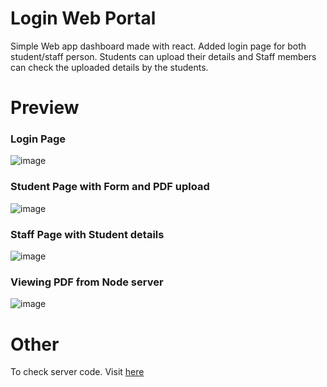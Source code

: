 # Login Web Portal

Simple Web app dashboard made with react. Added login page for both student/staff person. Students can upload their details and Staff members can check the uploaded details by the students.

# Preview

### Login Page ###
![image](https://github.com/splintercell9dev/college-portal-ui/assets/55270096/613f14d9-f4b7-4f13-9387-2c6d515d952e)

### Student Page with Form and PDF upload ###
![image](https://github.com/splintercell9dev/college-portal-ui/assets/55270096/33c2c8ec-2794-4520-8565-796f98c04170)

### Staff Page with Student details ###
![image](https://github.com/splintercell9dev/college-portal-ui/assets/55270096/bcd99118-9179-4c50-91e3-fb0064756307)

### Viewing PDF from Node server ###
![image](https://github.com/splintercell9dev/college-portal-ui/assets/55270096/4683c526-9002-4cae-8c12-fefd8c093f6f)

# Other
To check server code. Visit [here](https://github.com/splintercell9dev/college-login-server)
